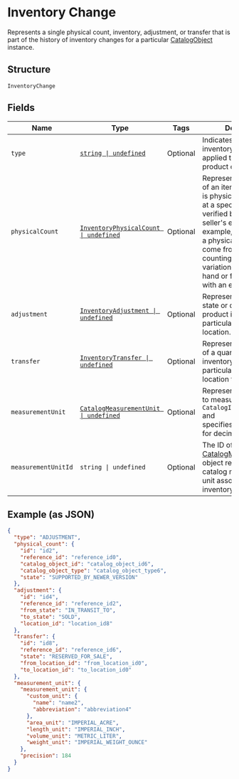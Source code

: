 
# Inventory Change

Represents a single physical count, inventory, adjustment, or transfer
that is part of the history of inventory changes for a particular
[CatalogObject](../models/catalog-object.md) instance.

## Structure

`InventoryChange`

## Fields

| Name | Type | Tags | Description |
|  --- | --- | --- | --- |
| `type` | [`string \| undefined`](../models/inventory-change-type.md) | Optional | Indicates how the inventory change was applied to a tracked product quantity. |
| `physicalCount` | [`InventoryPhysicalCount \| undefined`](../models/inventory-physical-count.md) | Optional | Represents the quantity of an item variation that is physically present<br/>at a specific location, verified by a seller or a seller's employee. For example,<br/>a physical count might come from an employee counting the item variations on<br/>hand or from syncing with an external system. |
| `adjustment` | [`InventoryAdjustment \| undefined`](../models/inventory-adjustment.md) | Optional | Represents a change in state or quantity of product inventory at a<br/>particular time and location. |
| `transfer` | [`InventoryTransfer \| undefined`](../models/inventory-transfer.md) | Optional | Represents the transfer of a quantity of product inventory at a<br/>particular time from one location to another. |
| `measurementUnit` | [`CatalogMeasurementUnit \| undefined`](../models/catalog-measurement-unit.md) | Optional | Represents the unit used to measure a `CatalogItemVariation` and<br/>specifies the precision for decimal quantities. |
| `measurementUnitId` | `string \| undefined` | Optional | The ID of the [CatalogMeasurementUnit](entity:CatalogMeasurementUnit) object representing the catalog measurement unit associated with the inventory change. |

## Example (as JSON)

```json
{
  "type": "ADJUSTMENT",
  "physical_count": {
    "id": "id2",
    "reference_id": "reference_id0",
    "catalog_object_id": "catalog_object_id6",
    "catalog_object_type": "catalog_object_type6",
    "state": "SUPPORTED_BY_NEWER_VERSION"
  },
  "adjustment": {
    "id": "id4",
    "reference_id": "reference_id2",
    "from_state": "IN_TRANSIT_TO",
    "to_state": "SOLD",
    "location_id": "location_id8"
  },
  "transfer": {
    "id": "id8",
    "reference_id": "reference_id6",
    "state": "RESERVED_FOR_SALE",
    "from_location_id": "from_location_id0",
    "to_location_id": "to_location_id0"
  },
  "measurement_unit": {
    "measurement_unit": {
      "custom_unit": {
        "name": "name2",
        "abbreviation": "abbreviation4"
      },
      "area_unit": "IMPERIAL_ACRE",
      "length_unit": "IMPERIAL_INCH",
      "volume_unit": "METRIC_LITER",
      "weight_unit": "IMPERIAL_WEIGHT_OUNCE"
    },
    "precision": 184
  }
}
```

